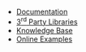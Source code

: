 - [Documentation](documentations/dapper/dapper.md)
- [3<sup>rd</sup> Party Libraries](third-party-libraries/dapper-plus-third-party-library.md)
- [Knowledge Base](/knowledge-base)
- [Online Examples](/online-examples)